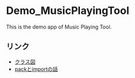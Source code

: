 # Demo_MusicPlayingTool
This is the demo app of Music Playing Tool.

## リンク
- [クラス図](https://drive.google.com/file/d/1FvlYehykr9ESHRolokJy5wwcPkH1yz8M/view?usp=sharing)
- [packとimportの話](https://nompor.com/2017/11/01/post-858/)